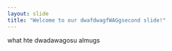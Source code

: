 ```yaml
---
layout: slide
title: "Welcome to our dwafdwagfWAGgsecond slide!"
---
```

what hte dwadawagosu
almugs
